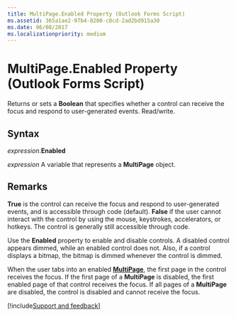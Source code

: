 ```yaml
---
title: MultiPage.Enabled Property (Outlook Forms Script)
ms.assetid: 365a1ae2-97b4-8200-c8cd-2ad2bd915a30
ms.date: 06/08/2017
ms.localizationpriority: medium
---
```



# MultiPage.Enabled Property (Outlook Forms Script)

Returns or sets a **Boolean** that specifies whether a control can receive the focus and respond to user-generated events. Read/write.


## Syntax

_expression_.**Enabled**

_expression_ A variable that represents a **MultiPage** object.


## Remarks

 **True** is the control can receive the focus and respond to user-generated events, and is accessible through code (default). **False** if the user cannot interact with the control by using the mouse, keystrokes, accelerators, or hotkeys. The control is generally still accessible through code.

Use the **Enabled** property to enable and disable controls. A disabled control appears dimmed, while an enabled control does not. Also, if a control displays a bitmap, the bitmap is dimmed whenever the control is dimmed.

When the user tabs into an enabled **[MultiPage](Outlook.multipage.md)**, the first page in the control receives the focus. If the first page of a **MultiPage** is disabled, the first enabled page of that control receives the focus. If all pages of a **MultiPage** are disabled, the control is disabled and cannot receive the focus.

[!include[Support and feedback](~/includes/feedback-boilerplate.md)]